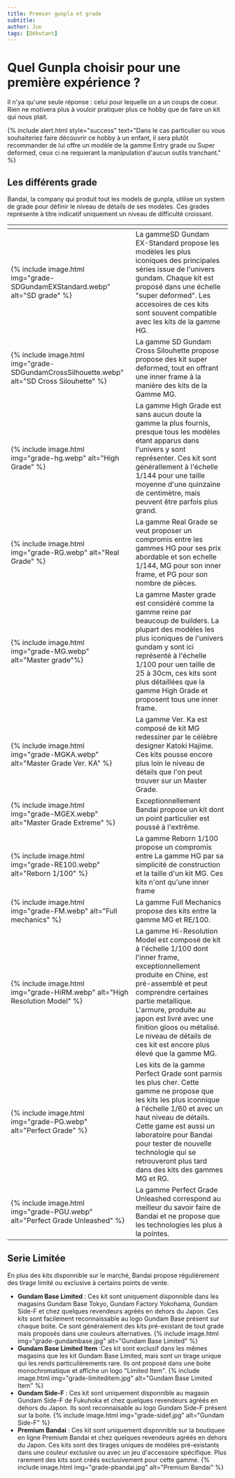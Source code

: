 ```yaml
---
title: Premier gunpla et grade
subtitle:
author: Jun
tags: [Débutant]
---
```


# Quel Gunpla choisir pour une première expérience ?

Il n'ya qu'une seule réponse : celui pour lequelle on a un coups de coeur. Rien ne motivera plus à vouloir pratiquer plus ce hobby que de faire un kit qui nous plait.

{% include alert.html style="success" text="Dans le cas particulier ou vous souhaiteriez faire découvrir ce hobby à un enfant, il sera plutôt recommander de lui offre un modèle de la gamme Entry grade ou Super deformed, ceux ci ne requierant la manipulation d'aucun outils tranchant." %}

## Les différents grade

Bandai, la company qui produit tout les models de gunpla, utilise un system de grade pour définir le niveau de détails de ses modèles. Ces grades représente à titre indicatif uniquement un niveau de difficulté croissant.

<table class="uk-table uk-table-divider">
    <thead>
        <tr>
            <th class=".uk-table-shrink"></th>
            <th></th>
        </tr>
    </thead>
    <tbody>
        <tr>
            <td>{% include image.html img="grade-SDGundamEXStandard.webp" alt="SD grade" %}
            </td>
            <td>
                La gammeSD Gundam EX-Standard propose les modèles les plus iconiques des principales séries issue de l'univers gundam. Chaque kit est proposé dans une échelle "super deformed". Les accesoires de ces kits sont souvent compatible avec les kits de la gamme HG.
            </td>
        </tr>
        <tr>
            <td>{% include image.html img="grade-SDGundamCrossSilhouette.webp" alt="SD Cross Silouhette" %}</td>
            <td>
                La gamme SD Gundam Cross Silouhette propose propose des kit super deformed, tout en offrant une inner frame à la manière des kits de la Gamme MG.
            </td>    
        </tr>
        <tr>
            <td>{% include image.html img="grade-hg.webp" alt="High Grade" %}</td>
            <td>
                La gamme High Grade est sans aucun doute la gamme la plus fournis, presque tous les modèles étant apparus dans l'univers y sont représenter. Ces kit sont générallement à l'échelle 1/144 pour une taille moyenne d'une quinzaine de centimètre, mais peuvent être parfois plus grand. 
            </td>
        </tr>
        <tr>
            <td>{% include image.html img="grade-RG.webp" alt="Real Grade" %}</td>
            <td>La gamme Real Grade se veut proposer un compromis entre les gammes HG pour ses prix abordable et son echelle 1/144, MG pour son inner frame, et PG pour son nombre de pièces.</td>
        </tr>
        <tr>
            <td>{% include image.html img="grade-MG.webp" alt="Master grade"%}</td>
            <td>
                La gamme Master grade est considéré comme la gamme reine par beaucoup de builders. La plupart des modèles les plus iconiques de l'univers gundam y sont ici représenté à l'échelle 1/100 pour uen taille de 25 à 30cm, ces kits sont plus détaillées que la gamme High Grade et proposent tous une inner frame.
            </td>
        </tr>
        <tr>
            <td>{% include image.html img="grade-MGKA.webp" alt="Master Grade Ver. KA" %}</td>
            <td>
                La gamme Ver. Ka est composé de kit MG redessiner par le célèbre designer Katoki Hajime. Ces kits pousse encore plus loin le niveau de détails que l'on peut trouver sur un Master Grade. 
            </td>
        </tr>
        <tr>
            <td>{% include image.html img="grade-MGEX.webp" alt="Master Grade Extreme" %}</td>
            <td>
                Exceptionnellement Bandai propose un kit dont un point particulier est poussé à l'extrême. 
            </td>
        </tr>
        <tr>
            <td>{% include image.html img="grade-RE100.webp" alt="Reborn 1/100" %}</td>
            <td>
                La gamme Reborn 1/100 propose un compromis entre La gamme HG par sa simplicité de construction et la taille d'un kit MG. Ces kits n'ont qu'une inner frame  
            </td>
        </tr>
        <tr>
            <td>{% include image.html img="grade-FM.webp" alt="Full mechanics" %}</td>
            <td>
                La gamme Full Mechanics propose des kits entre la gamme MG et RE/100.
            </td>
        </tr>
        <tr>
            <td>{% include image.html img="grade-HiRM.webp" alt="High Resolution Model" %}</td>
            <td>
                La gamme Hi-Resolution Model est composé de kit à l'échelle 1/100 dont l'inner frame, exceptionnellement produite en Chine, est pré-assemblé et peut comprendre certaines partie metallique. L'armure, produite au japon est livré avec une finition gloos ou métalisé. Le niveau de détails de ces kit est encore plus élevé que la gamme MG.
            </td>
        </tr>
        <tr>
            <td>{% include image.html img="grade-PG.webp" alt="Perfect Grade" %}</td>
            <td>
                Les kits de la gamme Perfect Grade sont parmis les plus cher. Cette gamme ne propose que les kits les plus iconnique à l'échelle 1/60 et avec un haut niveau de détails. Cette game est aussi un laboratoire pour Bandai pour tester de nouvelle technologie qui se retrouveront plus tard dans des kits des gammes MG et RG.
            </td>
        </tr>
        <tr>
            <td>{% include image.html img="grade-PGU.webp" alt="Perfect Grade Unleashed" %}</td>
            <td>
                La gamme Perfect Grade Unleashed correspond au meilleur du savoir faire de Bandai et ne propose que les technologies les plus à la pointes.
            </td>
        </tr>
    </tbody>
</table>

## Serie Limitée

En plus des kits disponnible sur le marché, Bandai propose régulièrement des tirage limité ou exclusive à certains points de vente.

- **Gundam Base Limited** : Ces kit sont uniquement disponnible dans les magasins Gundam Base Tokyo, Gundam Factory Yokohama, Gundam Side-F et chez quelques revendeurs agréés en dehors du Japon. Ces kits sont facilement reconnaissable au logo Gundam Base présent sur chaque boite. Ce sont généralement des kits pré-existant de tout grade mais proposés dans une couleurs alternatives.
  {% include image.html img="grade-gundambase.jpg" alt="Gundam Base Limited" %}
- **Gundam Base Limited Item** :Ces kit sont exclusif dans les mêmes magasins que les kit Gundam Base Limited, mais sont un tirage unique qui les rends particulièrements rare. Ils ont proposé dans une boite monochromatique et affiche un logo "Limited Item".
  {% include image.html img="grade-limiteditem.jpg" alt="Gundam Base Limited Item" %}
- **Gundam Side-F** : Ces kit sont uniquement disponnible au magasin Gundam Side-F de Fukuhoka et chez quelques revendeurs agréés en dehors du Japon. Ils sont reconnaisable au logo Gundam Side-F présent sur la boite.
  {% include image.html img="grade-sidef.jpg" alt="Gundam Side-F" %}
- **Premium Bandai** : Ces kit sont uniquement disponnible sur la boutiquee en ligne Premium Bandai et chez quelques revendeurs agréés en dehors du Japon. Ces kits sont des tirages uniques de modèles pré-existants dans une couleur exclusive ou avec un jeu d'accessoire spécifique. Plus rarement des kits sont créés exclusivement pour cette gamme.
  {% include image.html img="grade-pbandai.jpg" alt="Premium Bandai" %}
